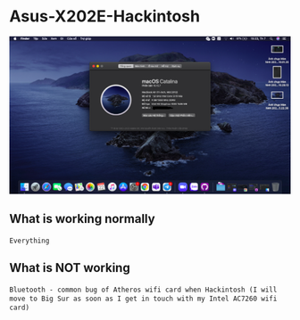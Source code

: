 # Asus-X202E-Hackintosh
![alt text](https://github.com/Pewdeadcake/Asus-X202E-Hackintosh/blob/main/screenshot.png?raw=true)

## What is working normally
```
Everything
```

## What is NOT working
```
Bluetooth - common bug of Atheros wifi card when Hackintosh (I will move to Big Sur as soon as I get in touch with my Intel AC7260 wifi card)
```
